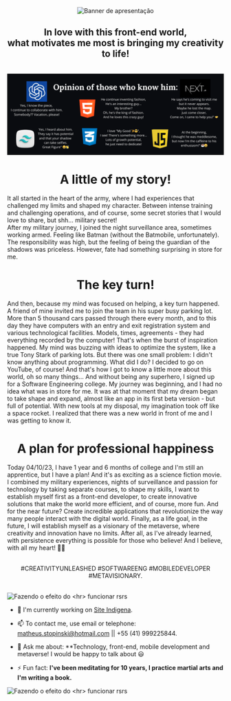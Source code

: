 <p align="center">  
  <img align="center" src="https://github.com/MatheusStopinski/MatheusStopinski/raw/main/assets/Banner3.gif" alt="Banner de apresentação">  
</p>

<h2 align="center">In love with this front-end world, <br> what motivates me most is bringing my creativity to life!</h2>
<br>
<img align="center" src="https://github.com/MatheusStopinski/MatheusStopinski/raw/main/assets/COMENTARIOS-DA-TURMA.png" alt="Opnião de quem me conhece"> 
<br>

<h1 align="center">A little of my story!</h1>

<p>It all started in the heart of the army, where I had experiences that challenged my limits and shaped my character. Between intense training and challenging operations, and of course, some secret stories that I would love to share, but shh... military secret!
<br>
After my military journey, I joined the night surveillance area, sometimes working armed. Feeling like Batman (without the Batmobile, unfortunately).
The responsibility was high, but the feeling of being the guardian of the shadows was priceless. However, fate had something surprising in store for me.
  
<h1 align="center">The key turn!</h1>

And then, because my mind was focused on helping, a key turn happened. A friend of mine invited me to join the team in his super busy parking lot. More than 5 thousand cars passed through there every month, and to this day they have computers with an entry and exit registration system and various technological facilities. Models, times, agreements - they had everything recorded by the computer!
That's when the burst of inspiration happened. My mind was buzzing with ideas to optimize the system, like a true Tony Stark of parking lots. But there was one small problem: I didn't know anything about programming. What did I do? I decided to go on YouTube, of course!
And that's how I got to know a little more about this world, oh so many things... And without being any superhero, I signed up for a Software Engineering college. My journey was beginning, and I had no idea what was in store for me.
It was at that moment that my dream began to take shape and expand, almost like an app in its first beta version - but full of potential. With new tools at my disposal, my imagination took off like a space rocket. I realized that there was a new world in front of me and I was getting to know it.

<h1 align="center">A plan for professional happiness</h1>

Today 04/10/23, I have 1 year and 6 months of college and I'm still an apprentice, but I have a plan! And it's as exciting as a science fiction movie. I combined my military experiences, nights of surveillance and passion for technology by taking separate courses, to shape my skills, I want to establish myself first as a front-end developer, to create innovative solutions that make the world more efficient, and of course, more fun. And for the near future? Create incredible applications that revolutionize the way many people interact with the digital world. Finally, as a life goal, in the future, I will establish myself as a visionary of the metaverse, where creativity and innovation have no limits.
After all, as I've already learned, with persistence everything is possible for those who believe! And I believe, with all my heart! 🚀💡
<br><br>
<p align="center">#CREATIVITYUNLEASHED #SOFTWAREENG #MOBILEDEVELOPER #METAVISIONARY.</p>
  
<br>

<img align="center center" src="https://i.imgur.com/Zi7HBrj.png" alt="Fazendo o efeito do <hr> funcionar rsrs">

- 🔭 I'm currently working on [Site Indigena](https://github.com/MatheusStopinski/MasterOfInterfaces/tree/Site_Indigena). 

- 📫 To contact me, use email or telephone: matheus.stopinski@hotmail.com || +55 (41) 999225844.

- 💬 Ask me about: **Technology, front-end, mobile development and metaverse! I would be happy to talk about 😃

- ⚡ Fun fact: **I've been meditating for 10 years, I practice martial arts and I'm writing a book.**

<img align="center center" src="https://i.imgur.com/Zi7HBrj.png" alt="Fazendo o efeito do <hr> funcionar rsrs">
